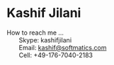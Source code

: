 # Kashif Jilani  
  
How to reach me ...  
&nbsp;&nbsp;&nbsp;&nbsp;&nbsp;&nbsp; Skype: kashifjilani  
&nbsp;&nbsp;&nbsp;&nbsp;&nbsp;&nbsp; Email: kashif@softmatics.com  
&nbsp;&nbsp;&nbsp;&nbsp;&nbsp;&nbsp; Cell: +49-176-7040-2183  

<!---
kjilani/kjilani is a ✨ special ✨ repository because its `README.md` (this file) appears on your GitHub profile.
You can click the Preview link to take a look at your changes.
--->
